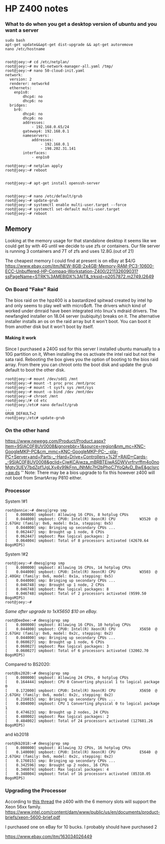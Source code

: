 <!-- NotesForHPZ400Workstation, Version: 15, Modified: 2019/07/26, Author: feurig -->
# HP Z400 notes

### What to do when you get a desktop version of ubuntu and you want a server
	
	sudo bash
	apt-get update&&apt-get dist-upgrade && apt-get autoremove
	nano /etc/hostname 
	
	
	root@joey:~# cd /etc/netplan/
	root@joey:~# mv 01-network-manager-all.yaml /tmp/
	root@joey:~# nano 50-cloud-init.yaml
	network:
	  version: 2
	  renderer: networkd
	  ethernets:
	    enp1s0:
	        dhcp4: no
	        dhcp6: no
	  bridges:
	    br0:
	        dhcp4: no
	        dhcp6: no
	        addresses:
	            - 192.168.0.65/24
	        gateway4: 192.168.0.1
	        nameservers:
	            addresses:
	                - 192.168.0.1
	                - 198.202.31.141
	        interfaces:
	            - enp1s0
	
	root@joey:~# netplan apply
	root@joey:~# reboot
	
	
	root@joey:~# apt-get install openssh-server
	
	
	root@joey:~# nano /etc/default/grub
	root@joey:~# update-grub
	root@joey:~# systemctl enable multi-user.target --force
	root@joey:~# systemctl set-default multi-user.target 
	root@joey:~# reboot
	
## Memory
Looking at the memory usage for that standalone desktop it seems like we could get by with 4G until we decide to use zfs or containers. Our file server is running 3 containers and 7T of zfs and uses 12.8G.(out of 21)

The cheapest memory I could find at present is on eBay at $4/G
https://www.ebay.com/itm/NEW-8GB-2x4GB-Memory-RAM-PC3-10600-ECC-Unbuffered-HP-Compaq-Workstation-Z400/221132609031?ssPageName=STRK%3AMEBIDX%3AIT&_trksid=p2057872.m2749.l2649

### On Board "Fake" Raid
The bios raid on the hpz400 is a bastardized spitwad created by intel hp and only seems to play well with micro$oft. The drivers which kind of worked under dmraid have been integrated into linux's mdraid drivers. The newfangled installer on 18.04 server (subiquity) breaks on it. The alternative installer installs an os on the raid array but it won't boot. You can boot it from another disk but it won't boot by itself. 

#### Making it work
Since I purchased a 240G ssd for this server I installed ubuntu manually to a 10G partition on it, When installing the os activate the intel raid but not the sata raid. Rebooting the box gives you the option of booting to the bios raid array. From there you can chroot onto the boot disk and update the grub default to boot the other disk.

	
	root@joey:~# mount /dev/sdd1 /mnt
	root@joey:~# mount -t proc proc /mnt/proc
	root@joey:~# mount -t sysfs sys /mnt/sys
	root@joey:~# mount -o bind /dev /mnt/dev
	root@joey:~# chroot /mnt
	root@joey:/# cd etc
	root@joey:/etc# nano default/grub
	...
	GRUB_DEFAULT=2
	root@joey:/etc# update-grub
	

### On the other hand
https://www.newegg.com/Product/Product.aspx?Item=9SIAC0F8UV0008&ignorebbr=1&source=region&nm_mc=KNC-GoogleMKP-PC&cm_mmc=KNC-GoogleMKP-PC-_-pla-PC+Server+and+Parts-_-Hard+Drive+Controllers+%2F+RAID+Cards-_-9SIAC0F8UV0008&gclid=CjwKCAjwza_mBRBTEiwASDWVvrfrvrffm4o0noMgtv3UEV7bdZpf1JgLXy4v99kFnn_iNhMc7H2bPhoC7YoQAvD_BwE&gclsrc=aw.ds
'' Note: There may be a bios upgrade to fix this however z400 will not boot from SmartArray P810 either.
### Processor
System !#1
	
	root@annie:~# dmesg|grep smp
	[    0.000000] smpboot: Allowing 16 CPUs, 8 hotplug CPUs
	[    0.044000] smpboot: CPU0: Intel(R) Xeon(R) CPU           W3520  @ 2.67GHz (family: 0x6, model: 0x1a, stepping: 0x5)
	[    0.044000] smp: Bringing up secondary CPUs ...
	[    0.062447] smp: Brought up 1 node, 8 CPUs
	[    0.062447] smpboot: Max logical packages: 2
	[    0.064004] smpboot: Total of 8 processors activated (42670.64 BogoMIPS)
	
System !#2
	
	root@joey:~# dmesg|grep smp
	[    0.000000] smpboot: Allowing 16 CPUs, 14 hotplug CPUs
	[    0.044000] smpboot: CPU0: Intel(R) Xeon(R) CPU           W3503  @ 2.40GHz (family: 0x6, model: 0x1a, stepping: 0x5)
	[    0.044000] smp: Bringing up secondary CPUs ...
	[    0.046748] smp: Brought up 1 node, 2 CPUs
	[    0.046748] smpboot: Max logical packages: 8
	[    0.046748] smpboot: Total of 2 processors activated (9599.50 BogoMIPS)
	root@joey:~# 
	
_Same after upgrade to 1xX5650 $10 on eBay._
	
	root@DeeDee:~# dmesg|grep smp
	[    0.000000] smpboot: Allowing 16 CPUs, 10 hotplug CPUs
	[    0.044000] smpboot: CPU0: Intel(R) Xeon(R) CPU           X5650  @ 2.67GHz (family: 0x6, model: 0x2c, stepping: 0x2)
	[    0.044000] smp: Bringing up secondary CPUs ...
	[    0.060027] smp: Brought up 1 node, 6 CPUs
	[    0.060027] smpboot: Max logical packages: 3
	[    0.060027] smpboot: Total of 6 processors activated (32002.70 BogoMIPS)
	
Compared to BS2020:

	
	root@bs2020:~# dmesg|grep smp
	[    0.000000] smpboot: Allowing 24 CPUs, 0 hotplug CPUs
	[    0.164444] smpboot: CPU 0 Converting physical 1 to logical package 0
	[    0.172000] smpboot: CPU0: Intel(R) Xeon(R) CPU           X5650  @ 2.67GHz (family: 0x6, model: 0x2c, stepping: 0x2)
	[    0.216015] smp: Bringing up secondary CPUs ...
	[    0.004000] smpboot: CPU 1 Converting physical 0 to logical package 1
	[    0.474623] smp: Brought up 2 nodes, 24 CPUs
	[    0.480002] smpboot: Max logical packages: 2
	[    0.484002] smpboot: Total of 24 processors activated (127681.26 BogoMIPS)
	

and kb2018

	
	root@kb2018:~# dmesg|grep smp
	[    0.000000] smpboot: Allowing 32 CPUs, 16 hotplug CPUs
	[    0.140000] smpboot: CPU0: Intel(R) Xeon(R) CPU           E5640  @ 2.67GHz (family: 0x6, model: 0x2c, stepping: 0x2)
	[    0.176015] smp: Bringing up secondary CPUs ...
	[    0.342596] smp: Brought up 2 nodes, 16 CPUs
	[    0.346074] smpboot: Max logical packages: 4
	[    0.348004] smpboot: Total of 16 processors activated (85310.05 BogoMIPS)
	

### Upgrading the Processor
According to [this thread](https://h30434.www3.hp.com/t5/Business-PCs-Workstations-and-Point-of-Sale-Systems/HP-Z400-CPU-upgrade/td-p/5048908) the z400 with the 6 memory slots will support the Xeon 56xx family.
https://www.intel.com/content/dam/www/public/us/en/documents/product-briefs/xeon-5600-brief.pdf

I purchased one on eBay for 10 bucks. I probably should have purchased 2

https://www.ebay.com/itm/163034026449

